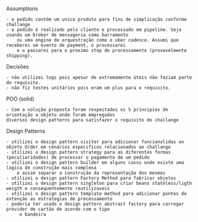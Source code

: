 Assumptions
	
	- o pedido contém um unico produto para fins de simplicação conforme challange
	- o pedido é realizado pelo cliente e processado em pipeline. Seja usando um broker de mensageria como barramento
		ou uma engine de orquestração como o uber cadence. Assumi que receberei um evento de payment, o processarei
		e o passarei para o proximo step de processamento (provavelmente shipping).
	
Decisões

	- não utilizei logs pois apesar de extremamente úteis não faziam parte do requisito.
	- não fiz testes unitários pois eram um plus para o requisito.

POO (solid)

	- Com a solução proposta foram respeitados os 5 principios de orientação a objeto onde foram empregados
	diversos design patterns para satisfazer o requisito do challange
	
Design Patterns
	
	- utilizei o design pattern visitor para adicionar funcionalidas ao objeto Order em cenários especificos relacionados ao challange
	- utilizei o design pattern strategy para as diferentes formas (peculiaridades) de processar o pagamento de um pedido
	- utilizei o design pattern builder em alguns casos onde existe uma logica de construção mais complexa
		e assim separar a construção da representação dos mesmos
	- utilizei o design pattern Factory Method para fabricar objetos
	- utilizei o design pattern singleton para criar beans stateless/ligth weigth e consequentemente reutilizaveis
	- utilizei o design pattern template method para adicionar pontos de extenção as estrategias de processamento
	- poderia ter usado o design pattern abstract factory para carregar provider de cartão de acordo com o tipo
	     e bandeira
